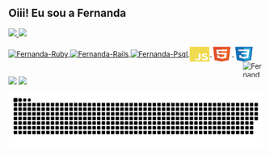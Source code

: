 ## Oiii! Eu sou a Fernanda
 
 <div>
  <a href="https://github.com/bussularf">
  <img height="180em" src="https://github-readme-stats.vercel.app/api?username=bussularf&show_icons=true&theme=dracula&include_all_commits=true&count_private=true"/>
  <img height="180em" src="https://github-readme-stats.vercel.app/api/top-langs/?username=bussularf&layout=compact&langs_count=7&theme=dracula"/>
</div>
  
<div style="display: inline_block"><br>
   <img align="center" alt="Fernanda-Ruby" height="30" width="40" src="https://cdn.jsdelivr.net/gh/devicons/devicon/icons/ruby/ruby-original-wordmark.svg">
  <img align="center" alt="Fernanda-Rails" height="30" width="40" src="https://cdn.jsdelivr.net/gh/devicons/devicon/icons/rails/rails-original-wordmark.svg">
  <img align="center" alt="Fernanda-Psql" height="30" width="40" src="https://cdn.jsdelivr.net/gh/devicons/devicon/icons/postgresql/postgresql-original-wordmark.svg">
  <img align="center" alt="Fernanda-Js" height="30" width="40" src="https://raw.githubusercontent.com/devicons/devicon/master/icons/javascript/javascript-plain.svg">
  <img align="center" alt="Fernanda-HTML" height="30" width="40" src="https://raw.githubusercontent.com/devicons/devicon/master/icons/html5/html5-original.svg">
  <img align="center" alt="Fernanda-CSS" height="30" width="40" src="https://raw.githubusercontent.com/devicons/devicon/master/icons/css3/css3-original.svg">
  <img align="right" alt="Fernanda-gif" height="30" width="40" src="https://i.giphy.com/media/VTtANKl0beDFQRLDTh/giphy.webp">
</div>
  
  ##
 
<div> 
  <a href="https://www.linkedin.com/in/fernanda-de-jesus-198450a7/" target="_blank"><img src="https://img.shields.io/badge/-LinkedIn-%230077B5?style=for-the-badge&logo=linkedin&logoColor=white" target="_blank"></a> 
  <a href = "mailto:fernandabussular@gmail.com"><img src="https://img.shields.io/badge/-Gmail-%23333?style=for-the-badge&logo=gmail&logoColor=white" target="_blank"></a>
 
 ![Snake animation](https://github.com/bussularf/bussularf/blob/output/github-contribution-grid-snake.svg)
 
</div>
